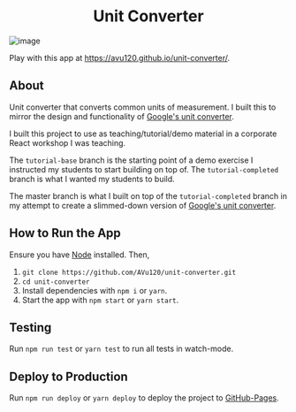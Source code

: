 <h1 align="center">Unit Converter</h1>

![image](https://user-images.githubusercontent.com/38395166/132076898-fc741393-212b-43fb-9289-a910666a2ea6.png)

Play with this app at https://avu120.github.io/unit-converter/.

## About

Unit converter that converts common units of measurement. I built this to mirror the design and functionality of [Google's unit converter](https://www.google.com/search?q=unit+converter&ei=raEyYZfdH7jWz7sP26Wy6A4&oq=unit+converter&gs_lcp=Cgdnd3Mtd2l6EAMyBwgAEEcQsAMyBwgAEEcQsAMyBwgAEEcQsAMyBwgAEEcQsAMyBwgAEEcQsAMyBwgAEEcQsAMyBwgAEEcQsAMyBwgAEEcQsAMyCggAELADEEMQiwMyCggAELADEEMQiwMyCggAELADEEMQiwMyCggAELADEEMQiwMyCggAELADEEMQiwMyCggAELADEEMQiwNKBQg8EgEySgQIQRgBUABYAGCQigNoAnAAeACAAQCIAQCSAQCYAQDIAQ64AQPAAQE&sclient=gws-wiz&ved=0ahUKEwjX54ec7ePyAhU463MBHduSDO0Q4dUDCA4&uact=5).

I built this project to use as teaching/tutorial/demo material in a corporate React workshop I was teaching.

The `tutorial-base` branch is the starting point of a demo exercise I instructed my students to start building on top of. The `tutorial-completed` branch is what I wanted my students to build.

The master branch is what I built on top of the `tutorial-completed` branch in my attempt to create a slimmed-down version of [Google's unit converter](https://www.google.com/search?q=unit+converter&ei=raEyYZfdH7jWz7sP26Wy6A4&oq=unit+converter&gs_lcp=Cgdnd3Mtd2l6EAMyBwgAEEcQsAMyBwgAEEcQsAMyBwgAEEcQsAMyBwgAEEcQsAMyBwgAEEcQsAMyBwgAEEcQsAMyBwgAEEcQsAMyBwgAEEcQsAMyCggAELADEEMQiwMyCggAELADEEMQiwMyCggAELADEEMQiwMyCggAELADEEMQiwMyCggAELADEEMQiwMyCggAELADEEMQiwNKBQg8EgEySgQIQRgBUABYAGCQigNoAnAAeACAAQCIAQCSAQCYAQDIAQ64AQPAAQE&sclient=gws-wiz&ved=0ahUKEwjX54ec7ePyAhU463MBHduSDO0Q4dUDCA4&uact=5).

## How to Run the App

Ensure you have [Node](https://nodejs.org/) installed. Then,

1. `git clone https://github.com/AVu120/unit-converter.git`
2. `cd unit-converter`
3. Install dependencies with `npm i` or `yarn`.
4. Start the app with `npm start` or `yarn start`.

## Testing

Run `npm run test` or `yarn test` to run all tests in watch-mode.

## Deploy to Production

Run `npm run deploy` or `yarn deploy` to deploy the project to [GitHub-Pages](https://pages.github.com/).
